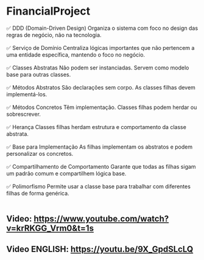 # FinancialProject


✅ DDD (Domain-Driven Design)
Organiza o sistema com foco no design das regras de negócio, não na tecnologia.
<br />
<br />
✅ Serviço de Domínio
Centraliza lógicas importantes que não pertencem a uma entidade específica, mantendo o foco no negócio.
<br />
<br />
✅ Classes Abstratas
Não podem ser instanciadas. Servem como modelo base para outras classes.
<br />
<br />
✅ Métodos Abstratos
São declarações sem corpo. As classes filhas devem implementá-los.
<br />
<br />
✅ Métodos Concretos
Têm implementação. Classes filhas podem herdar ou sobrescrever.
<br />
<br />
✅ Herança
Classes filhas herdam estrutura e comportamento da classe abstrata.
<br />
<br />
✅ Base para Implementação
As filhas implementam os abstratos e podem personalizar os concretos.
<br />
<br />
✅ Compartilhamento de Comportamento
Garante que todas as filhas sigam um padrão comum e compartilhem lógica base.
<br />
<br />
✅ Polimorfismo
Permite usar a classe base para trabalhar com diferentes filhas de forma genérica.
<br />
<br />

## Video: https://www.youtube.com/watch?v=krRKGG_Vrm0&t=1s

## Video ENGLISH: https://youtu.be/9X_GpdSLcLQ

